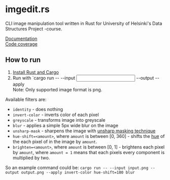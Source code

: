 # imgedit.rs
CLI image manipulation tool written in Rust for University of Helsinki's Data Structures Project -course.

[Documentation](/docs)  
[Code coverage](https://codecov.io/gh/JaakkoLipsanen/imgedit.rs)

## How to run
1. [Install Rust and Cargo](https://www.rust-lang.org/tools/install)
2. Run with `cargo run -- --input <INPUT IMAGE PATH> --output <OUTPUT PATH> --apply <LIST OF FILTERS HERE>  
Note: Only supported image format is png.

Available filters are:
- `identity` - does nothing
- `invert-color` - inverts color of each pixel
- `greyscale` - transforms image into greyscale
- `blur` - applies a simple 5px wide blur on the image
- `unsharp-mask` - sharpens the image with [unsharp masking technique](https://en.wikipedia.org/wiki/Unsharp_masking)
- `hue-shift=<amount>`, where `amount` is between [0, 360] - shifts the [hue](https://en.wikipedia.org/wiki/Hue) of the each pixel of in the image by `amount`.
- `brighten=<amount>`, where `amount` is between [0, 1] - brightens each pixel by `amount`, where `amount = 1` means that each pixels every component is multiplied by two.

So an example command could be: `cargo run -- --input input.png --output output.png --apply invert-color hue-shift=180 blur`
